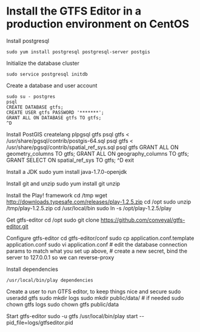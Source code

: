 # Install the GTFS Editor in a production environment on CentOS

Install postgresql

    sudo yum install postgresql postgresql-server postgis

Initialize the database cluster

    sudo service postgresql initdb

Create a database and user account

    sudo su - postgres
    psql
    CREATE DATABASE gtfs;
    CREATE USER gtfs PASSWORD '*******';
    GRANT ALL ON DATABASE gtfs TO gtfs;
    ^D

Install PostGIS
    createlang plpgsql gtfs
    psql gtfs < /usr/share/pgsql/contrib/postgis-64.sql
    psql gtfs < /usr/share/pgsql/contrib/spatial_ref_sys.sql
    psql gtfs
    GRANT ALL ON geometry_columns TO gtfs;
    GRANT ALL ON geography_columns TO gtfs;
    GRANT SELECT ON spatial_ref_sys TO gtfs;
    ^D
    exit

Install a JDK
    sudo yum install java-1.7.0-openjdk

Install git and unzip
    sudo yum install git unzip

Install the Play! framework
    cd /tmp
    wget http://downloads.typesafe.com/releases/play-1.2.5.zip
    cd /opt
    sudo unzip /tmp/play-1.2.5.zip
    cd /usr/local/bin
    sudo ln -s /opt/play-1.2.5/play

Get gtfs-editor
    cd /opt
    sudo git clone https://github.com/conveyal/gtfs-editor.git

Configure gtfs-editor
    cd gtfs-editor/conf
    sudo cp application.conf.template application.conf
    sudo vi application.conf
    # edit the database connection params to match what you set up above,
    # create a new secret, bind the server to 127.0.0.1 so we can reverse-proxy

Install dependencies

    /usr/local/bin/play dependencies

Create a user to run GTFS editor, to keep things nice and secure
    sudo useradd gtfs
    sudo mkdir logs
    sudo mkdir public/data/ # if needed
    sudo chown gtfs logs
    sudo chown gtfs public/data

Start gtfs-editor
    sudo -u gtfs /usr/local/bin/play start --pid_file=logs/gtfseditor.pid
